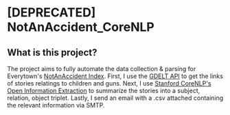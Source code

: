 # [DEPRECATED] NotAnAccident_CoreNLP 

## What is this project?

The project aims to fully automate the data collection & parsing for Everytown's [NotAnAccident Index](https://everytownresearch.org/notanaccident/). First, I use the [GDELT API](https://blog.gdeltproject.org/gdelt-doc-2-0-api-debuts/) to get the links of stories relatings to children and guns. Next, I use [Stanford CoreNLP's Open Information Extraction](https://stanfordnlp.github.io/CoreNLP/openie.html) to summarize the stories into a subject, relation, object triplet. Lastly, I send an email with a .csv attached containing the relevant information via SMTP.





